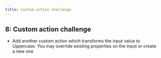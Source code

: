 ```yaml
---
title: Custom action challenge
---
```


## 8: Custom action challenge

- Add another custom action which transforms the input value to Uppercase. You may override existing properties on the input or create a new one
